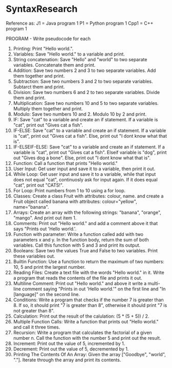 # SyntaxResearch

Reference as:
J1 = Java program 1
P1 = Python program 1
Cpp1 = C++ program 1

PROGRAM - Write pseudocode for each
1. Printing: Print "Hello world.".
2. Variables: Save "Hello world." to a variable and print.
3. String concatenation: Save "Hello" and "world" to two separate variables. Concatenate them and print.
4. Addition: Save two numbers 2 and 3 to two separate variables. Add them together and print.
5. Subtraction: Save two numbers 3 and 2 to two separate variables. Subtarct them and print.
6. Division: Save two numbers 6 and 2 to two separate variables. Divide them and print.
7. Multiplication: Save two numbers 10 and 5 to two separate variables. Multiply them together and print.
8. Modulo: Save two numbers 10 and 2. Modulo 10 by 2 and print.
9. IF: Save "cat" to a variable and create an if statement. If a variable is "cat", print out "Gives cat a fish".
10. IF-ELSE: Save "cat" to a variable and create an if statement. If a variable is "cat", print out "Gives cat a fish". Else, print out "I dont know what that is".
11. IF-ELSEIF-ELSE: Save "cat" to a variable and create an if statement. If a variable is "cat", print out "Gives cat a fish". Elseif variable is "dog", print out       "Gives dog a bone". Else, print out "I dont know what that is".
12. Function: Call a function that prints "Hello world."
13. User Input: Get user input and save it to a variable, then print it out.
14. While Loop: Get user input and save it to a variable, while that input does not equal "cat", continuosly ask for input again. If it does equal "cat", print out     "CATS!".
15. For Loop: Print numbers from 1 to 10 using a for loop.
16. Classes: Create a class Fruit with attributes: colour, name. and create a Fruit object called banana with attributes: colour="yellow", name="banana". 
17. Arrays: Create an array with the following strings: "banana", "orange", "mango". And print out item 1.
18. Comments: Print out "Hello world." and add a comment above it that says "Prints out 'Hello world.'.
19. Function with parameter: Write a function called add with two parameters x and y. In the function body, return the sum of both variables. Call this function         with 5 and 3 and print its output.
20. Booleans: Save two the values True and False to two variables. Print these variables out.
21. Builtin Function: Use a function to return the maximum of two numbers: 10, 5 and print the largest number.
22. Reading Files: Create a text file with the words "Hello world." in it. Write a program that reads the contents of the file and prints it out.
23. Multiline Comment: Print out "Hello world." and above it write a multi-line comment saying "Prints in out 'Hello world.'" on the first line and "In [language]"     on the second line.
24. Conditions: Write a program that checks if the number 7 is greater than 8. If so, it should print "7 is greater than 8", otherwise it should print "7 is not         greater than 8". 
25. Calculation: Print out the result of the calulation: (5 * (5 + 5)) / 2.
26. Multiple Function Calls: Write a function that prints out "Hello world." and call it three times.
27. Recursion: Write a program that calculates the factorial of a given number n. Call the function with the number 5 and print out the result.
28. Increment: Print out the value of 5, incremented by 1.
29. Decrement: Print out the value of 5, decremented by 1.
30. Printing The Contents Of An Array: Given the array ["Goodbye", "world", "."]. Iterate through the array and print its contents.
